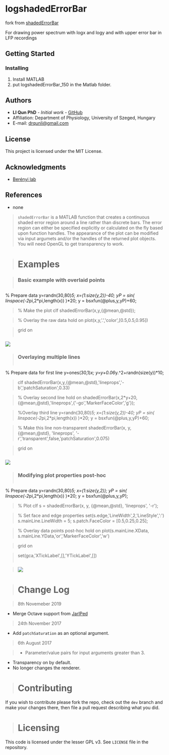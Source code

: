 # logshadedErrorBar

fork from [shadedErrorBar](https://github.com/raacampbell/shadedErrorBar)

For drawing power spectrum with logx and logy and with upper error bar in LFP recordings

## Getting Started

### Installing
1. Install MATLAB
2. put logshadedErrorBar_150 in the Matlab folder.


## Authors
- **LI Qun PhD** - *Initial work* - [GitHub](https://github.com/liqun2017)
- Affiliation: Department of Physiology, University of Szeged, Hungary
- E-mail: drqunli@gmail.com

## License
This project is licensed under the MIT License.

## Acknowledgments
- [Berényi lab](http://www.berenyilab.com/)

## References
- none

>`shadedErrorBar` is a MATLAB function that creates a continuous shaded error region around a line rather than discrete bars.
The error region can either be specified explicitly or calculated on the fly based upon function handles.
The appearance of the plot can be modified via input argumets and/or the handles of the returned plot objects.
You will need OpenGL to get transparency to work.



># Examples

>### Basic example with overlaid points
>```
% Prepare data
y=randn(30,80)*5;
x=(1:size(y,2))-40;
yP = sin( linspace(-2*pi,2*pi,length(x)) )*20;
y = bsxfun(@plus,y,yP)+60;

>% Make the plot
clf
shadedErrorBar(x,y,{@mean,@std});

>% Overlay the raw data
hold on
plot(x,y,'.','color',[0.5,0.5,0.95])

>grid on
>```
![](./exampleImages/basic_with_overlay.png)




>### Overlaying multiple lines
>```
% Prepare data for first line
y=ones(30,1)*x;
y=y+0.06*y.^2+randn(size(y))*10;

>clf
shadedErrorBar(x,y,{@mean,@std},'lineprops','-b','patchSaturation',0.33)

>% Overlay second line
hold on
shadedErrorBar(x,2*y+20,{@mean,@std},'lineprops',{'-go','MarkerFaceColor','g'});

>%Overlay third line
y=randn(30,80)*5;
x=(1:size(y,2))-40;
yP = sin( linspace(-2*pi,2*pi,length(x)) )*20;
y = bsxfun(@plus,y,yP)+60;

>% Make this line non-transparent
shadedErrorBar(x, y, {@mean,@std}, 'lineprops', '-r','transparent',false,'patchSaturation',0.075)

>grid on
>```
![](./exampleImages/multiple_lines.png)



>### Modifying plot properties post-hoc
>```
% Prepare data
y=randn(30,80)*5;
x=(1:size(y,2));
yP = sin( linspace(-2*pi,2*pi,length(x)) )*20;
y = bsxfun(@plus,y,yP);

>% Plot
clf
s = shadedErrorBar(x, y, {@mean,@std}, 'lineprops', '-r');

>% Set face and edge properties
set(s.edge,'LineWidth',2,'LineStyle',':')
s.mainLine.LineWidth = 5;
s.patch.FaceColor = [0.5,0.25,0.25];

>% Overlay data points post-hoc
hold on
plot(s.mainLine.XData, s.mainLine.YData,'or','MarkerFaceColor','w')

>grid on

>set(gca,'XTickLabel',[],'YTickLabel',[])
>```

>![](./exampleImages/mod-handles.png)


># Change Log

>8th Novemeber 2019
* Merge Octave support from [JarlPed](https://github.com/JarlPed/)


>24th November 2017
* Add `patchSaturation` as an optional argument.

>6th August 2017

>* Parameter/value pairs for input arguments greater than 3.
* Transparency on by default.
* No longer changes the renderer.

># Contributing
If you wish to contribute please fork the repo, check out the `dev` branch and make your changes there, then file a pull request describing what you did.

># Licensing
This code is licensed under the lesser GPL v3. See `LICENSE` file in the repository.
